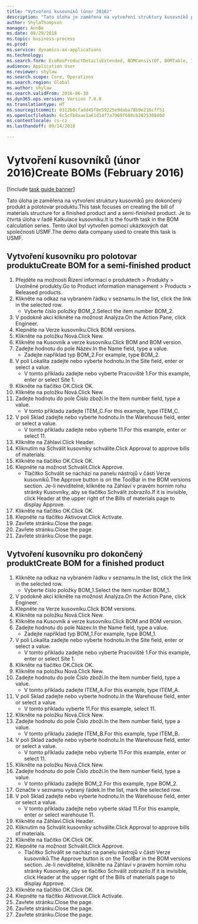 ```yaml
--- 
title: "Vytvoření kusovníků (únor 2016)"
description: "Tato úloha je zaměřena na vytvoření struktury kusovníků pro dokončený produkt a polotovar produktu."
author: ShylaThompson
manager: AnnBe
ms.date: 08/29/2018
ms.topic: business-process
ms.prod: 
ms.service: dynamics-ax-applications
ms.technology: 
ms.search.form: EcoResProductDetailsExtended, BOMConsistOf, BOMTable, InventLocationIdLookup
audience: Application User
ms.reviewer: shylaw
ms.search.scope: Core, Operations
ms.search.region: Global
ms.author: shylaw
ms.search.validFrom: 2016-06-30
ms.dyn365.ops.version: Version 7.0.0
ms.translationtype: HT
ms.sourcegitcommit: 0312b8cfadd45f8e59225e9daba78b9e216cff51
ms.openlocfilehash: 6c5cfb8aae1a61d14f7a7969f688cb282530840d
ms.contentlocale: cs-cz
ms.lasthandoff: 09/14/2018

---
```

# <a name="create-boms-february-2016"></a><span data-ttu-id="c6bc7-103">Vytvoření kusovníků (únor 2016)</span><span class="sxs-lookup"><span data-stu-id="c6bc7-103">Create BOMs (February 2016)</span></span>

[!include [task guide banner](../../includes/task-guide-banner.md)]

<span data-ttu-id="c6bc7-104">Tato úloha je zaměřena na vytvoření struktury kusovníků pro dokončený produkt a polotovar produktu.</span><span class="sxs-lookup"><span data-stu-id="c6bc7-104">This task focuses on creating the bill of materials structure for a finished product and a semi-finished product.</span></span> <span data-ttu-id="c6bc7-105">Je to čtvrtá úloha v řadě Kalkulace kusovníku.</span><span class="sxs-lookup"><span data-stu-id="c6bc7-105">It is the fourth task in the BOM calculation series.</span></span> <span data-ttu-id="c6bc7-106">Tento úkol byl vytvořen pomocí ukázkových dat společnosti USMF.</span><span class="sxs-lookup"><span data-stu-id="c6bc7-106">The demo data company used to create this task is USMF.</span></span>


## <a name="create-bom-for-a-semi-finished-product"></a><span data-ttu-id="c6bc7-107">Vytvoření kusovníku pro polotovar produktu</span><span class="sxs-lookup"><span data-stu-id="c6bc7-107">Create BOM for a semi-finished product</span></span>
1. <span data-ttu-id="c6bc7-108">Přejděte na možnosti Řízení informací o produktech > Produkty > Uvolněné produkty.</span><span class="sxs-lookup"><span data-stu-id="c6bc7-108">Go to Product information management > Products > Released products.</span></span>
2. <span data-ttu-id="c6bc7-109">Klikněte na odkaz na vybraném řádku v seznamu.</span><span class="sxs-lookup"><span data-stu-id="c6bc7-109">In the list, click the link in the selected row.</span></span>
    * <span data-ttu-id="c6bc7-110">Vyberte číslo položky BOM_2.</span><span class="sxs-lookup"><span data-stu-id="c6bc7-110">Select the item number BOM_2.</span></span>  
3. <span data-ttu-id="c6bc7-111">V podokně akcí klikněte na možnost Analýza.</span><span class="sxs-lookup"><span data-stu-id="c6bc7-111">On the Action Pane, click Engineer.</span></span>
4. <span data-ttu-id="c6bc7-112">Klepněte na Verze kusovníku.</span><span class="sxs-lookup"><span data-stu-id="c6bc7-112">Click BOM versions.</span></span>
5. <span data-ttu-id="c6bc7-113">Klikněte na položku Nová.</span><span class="sxs-lookup"><span data-stu-id="c6bc7-113">Click New.</span></span>
6. <span data-ttu-id="c6bc7-114">Klikněte na Kusovník a verze kusovníku.</span><span class="sxs-lookup"><span data-stu-id="c6bc7-114">Click BOM and BOM version.</span></span>
7. <span data-ttu-id="c6bc7-115">Zadejte hodnotu do pole Název.</span><span class="sxs-lookup"><span data-stu-id="c6bc7-115">In the Name field, type a value.</span></span>
    * <span data-ttu-id="c6bc7-116">Zadejte například typ BOM_2.</span><span class="sxs-lookup"><span data-stu-id="c6bc7-116">For example, type BOM_2.</span></span>  
8. <span data-ttu-id="c6bc7-117">V poli Lokalita zadejte nebo vyberte hodnotu.</span><span class="sxs-lookup"><span data-stu-id="c6bc7-117">In the Site field, enter or select a value.</span></span>
    * <span data-ttu-id="c6bc7-118">V tomto příkladu zadejte nebo vyberte Pracoviště 1.</span><span class="sxs-lookup"><span data-stu-id="c6bc7-118">For this example, enter or select Site 1.</span></span>  
9. <span data-ttu-id="c6bc7-119">Klikněte na tlačítko OK.</span><span class="sxs-lookup"><span data-stu-id="c6bc7-119">Click OK.</span></span>
10. <span data-ttu-id="c6bc7-120">Klikněte na položku Nová.</span><span class="sxs-lookup"><span data-stu-id="c6bc7-120">Click New.</span></span>
11. <span data-ttu-id="c6bc7-121">Zadejte hodnotu do pole Číslo zboží.</span><span class="sxs-lookup"><span data-stu-id="c6bc7-121">In the Item number field, type a value.</span></span>
    * <span data-ttu-id="c6bc7-122">V tomto příkladu zadejte ITEM_C.</span><span class="sxs-lookup"><span data-stu-id="c6bc7-122">For this example, type ITEM_C.</span></span>  
12. <span data-ttu-id="c6bc7-123">V poli Sklad zadejte nebo vyberte hodnotu.</span><span class="sxs-lookup"><span data-stu-id="c6bc7-123">In the Warehouse field, enter or select a value.</span></span>
    * <span data-ttu-id="c6bc7-124">V tomto příkladu zadejte nebo vyberte 11.</span><span class="sxs-lookup"><span data-stu-id="c6bc7-124">For this example, enter or select 11.</span></span>  
13. <span data-ttu-id="c6bc7-125">Klikněte na Záhlaví.</span><span class="sxs-lookup"><span data-stu-id="c6bc7-125">Click Header.</span></span>
14. <span data-ttu-id="c6bc7-126">Kliknutím na Schválit kusovníky schválíte.</span><span class="sxs-lookup"><span data-stu-id="c6bc7-126">Click Approval to approve bills of materials.</span></span>
15. <span data-ttu-id="c6bc7-127">Klikněte na tlačítko OK.</span><span class="sxs-lookup"><span data-stu-id="c6bc7-127">Click OK.</span></span>
16. <span data-ttu-id="c6bc7-128">Klepněte na možnost Schválit.</span><span class="sxs-lookup"><span data-stu-id="c6bc7-128">Click Approve.</span></span>
    * <span data-ttu-id="c6bc7-129">Tlačítko Schválit se nachází na panelu nástrojů v části Verze kusovníků.</span><span class="sxs-lookup"><span data-stu-id="c6bc7-129">The Approve button is on the ToolBar in the  BOM versions section.</span></span> <span data-ttu-id="c6bc7-130">Je-li neviditelné, klikněte na Záhlaví v pravém horním rohu stránky Kusovníky, aby se tlačítko Schválit zobrazilo.</span><span class="sxs-lookup"><span data-stu-id="c6bc7-130">If it is invisible, click Header at the upper right of the Bills of materials page to display Approve.</span></span>  
17. <span data-ttu-id="c6bc7-131">Klikněte na tlačítko OK.</span><span class="sxs-lookup"><span data-stu-id="c6bc7-131">Click OK.</span></span>
18. <span data-ttu-id="c6bc7-132">Klepněte na tlačítko Aktivovat.</span><span class="sxs-lookup"><span data-stu-id="c6bc7-132">Click Activate.</span></span>
19. <span data-ttu-id="c6bc7-133">Zavřete stránku.</span><span class="sxs-lookup"><span data-stu-id="c6bc7-133">Close the page.</span></span>
20. <span data-ttu-id="c6bc7-134">Zavřete stránku.</span><span class="sxs-lookup"><span data-stu-id="c6bc7-134">Close the page.</span></span>
21. <span data-ttu-id="c6bc7-135">Zavřete stránku.</span><span class="sxs-lookup"><span data-stu-id="c6bc7-135">Close the page.</span></span>

## <a name="create-bom-for-a-finished-product"></a><span data-ttu-id="c6bc7-136">Vytvoření kusovníku pro dokončený produkt</span><span class="sxs-lookup"><span data-stu-id="c6bc7-136">Create BOM for a finished product</span></span>
1. <span data-ttu-id="c6bc7-137">Klikněte na odkaz na vybraném řádku v seznamu.</span><span class="sxs-lookup"><span data-stu-id="c6bc7-137">In the list, click the link in the selected row.</span></span>
    * <span data-ttu-id="c6bc7-138">Vyberte číslo položky BOM_1.</span><span class="sxs-lookup"><span data-stu-id="c6bc7-138">Select the item number BOM_1.</span></span>  
2. <span data-ttu-id="c6bc7-139">V podokně akcí klikněte na možnost Analýza.</span><span class="sxs-lookup"><span data-stu-id="c6bc7-139">On the Action Pane, click Engineer.</span></span>
3. <span data-ttu-id="c6bc7-140">Klepněte na Verze kusovníku.</span><span class="sxs-lookup"><span data-stu-id="c6bc7-140">Click BOM versions.</span></span>
4. <span data-ttu-id="c6bc7-141">Klikněte na položku Nová.</span><span class="sxs-lookup"><span data-stu-id="c6bc7-141">Click New.</span></span>
5. <span data-ttu-id="c6bc7-142">Klikněte na Kusovník a verze kusovníku.</span><span class="sxs-lookup"><span data-stu-id="c6bc7-142">Click BOM and BOM version.</span></span>
6. <span data-ttu-id="c6bc7-143">Zadejte hodnotu do pole Název.</span><span class="sxs-lookup"><span data-stu-id="c6bc7-143">In the Name field, type a value.</span></span>
    * <span data-ttu-id="c6bc7-144">Zadejte například typ BOM_1.</span><span class="sxs-lookup"><span data-stu-id="c6bc7-144">For example, type BOM_1.</span></span>  
7. <span data-ttu-id="c6bc7-145">V poli Lokalita zadejte nebo vyberte hodnotu.</span><span class="sxs-lookup"><span data-stu-id="c6bc7-145">In the Site field, enter or select a value.</span></span>
    * <span data-ttu-id="c6bc7-146">V tomto příkladu zadejte nebo vyberte Pracoviště 1.</span><span class="sxs-lookup"><span data-stu-id="c6bc7-146">For this example, enter or select Site 1.</span></span>  
8. <span data-ttu-id="c6bc7-147">Klikněte na tlačítko OK.</span><span class="sxs-lookup"><span data-stu-id="c6bc7-147">Click OK.</span></span>
9. <span data-ttu-id="c6bc7-148">Klikněte na položku Nová.</span><span class="sxs-lookup"><span data-stu-id="c6bc7-148">Click New.</span></span>
10. <span data-ttu-id="c6bc7-149">Zadejte hodnotu do pole Číslo zboží.</span><span class="sxs-lookup"><span data-stu-id="c6bc7-149">In the Item number field, type a value.</span></span>
    * <span data-ttu-id="c6bc7-150">V tomto příkladu zadejte ITEM_A.</span><span class="sxs-lookup"><span data-stu-id="c6bc7-150">For this example, type ITEM_A.</span></span>  
11. <span data-ttu-id="c6bc7-151">V poli Sklad zadejte nebo vyberte hodnotu.</span><span class="sxs-lookup"><span data-stu-id="c6bc7-151">In the Warehouse field, enter or select a value.</span></span>
    * <span data-ttu-id="c6bc7-152">V tomto příkladu vyberte 11.</span><span class="sxs-lookup"><span data-stu-id="c6bc7-152">For this example, select 11.</span></span>  
12. <span data-ttu-id="c6bc7-153">Klikněte na položku Nová.</span><span class="sxs-lookup"><span data-stu-id="c6bc7-153">Click New.</span></span>
13. <span data-ttu-id="c6bc7-154">Zadejte hodnotu do pole Číslo zboží.</span><span class="sxs-lookup"><span data-stu-id="c6bc7-154">In the Item number field, type a value.</span></span>
    * <span data-ttu-id="c6bc7-155">V tomto příkladu zadejte ITEM_B.</span><span class="sxs-lookup"><span data-stu-id="c6bc7-155">For this example, type ITEM_B.</span></span>  
14. <span data-ttu-id="c6bc7-156">V poli Sklad zadejte nebo vyberte hodnotu.</span><span class="sxs-lookup"><span data-stu-id="c6bc7-156">In the Warehouse field, enter or select a value.</span></span>
    * <span data-ttu-id="c6bc7-157">V tomto příkladu zadejte nebo vyberte 11.</span><span class="sxs-lookup"><span data-stu-id="c6bc7-157">For this example, enter or select 11.</span></span>  
15. <span data-ttu-id="c6bc7-158">Klikněte na položku Nová.</span><span class="sxs-lookup"><span data-stu-id="c6bc7-158">Click New.</span></span>
16. <span data-ttu-id="c6bc7-159">Zadejte hodnotu do pole Číslo zboží.</span><span class="sxs-lookup"><span data-stu-id="c6bc7-159">In the Item number field, type a value.</span></span>
    * <span data-ttu-id="c6bc7-160">V tomto příkladu zadejte BOM_2.</span><span class="sxs-lookup"><span data-stu-id="c6bc7-160">For this example, type BOM_2.</span></span>  
17. <span data-ttu-id="c6bc7-161">Označte v seznamu vybraný řádek.</span><span class="sxs-lookup"><span data-stu-id="c6bc7-161">In the list, mark the selected row.</span></span>
18. <span data-ttu-id="c6bc7-162">V poli Sklad zadejte nebo vyberte hodnotu.</span><span class="sxs-lookup"><span data-stu-id="c6bc7-162">In the Warehouse field, enter or select a value.</span></span>
    * <span data-ttu-id="c6bc7-163">V tomto příkladu zadejte nebo vyberte sklad 11.</span><span class="sxs-lookup"><span data-stu-id="c6bc7-163">For this example, enter or select warehouse 11.</span></span>  
19. <span data-ttu-id="c6bc7-164">Klikněte na Záhlaví.</span><span class="sxs-lookup"><span data-stu-id="c6bc7-164">Click Header.</span></span>
20. <span data-ttu-id="c6bc7-165">Kliknutím na Schválit kusovníky schválíte.</span><span class="sxs-lookup"><span data-stu-id="c6bc7-165">Click Approval to approve bills of materials.</span></span>
21. <span data-ttu-id="c6bc7-166">Klikněte na tlačítko OK.</span><span class="sxs-lookup"><span data-stu-id="c6bc7-166">Click OK.</span></span>
22. <span data-ttu-id="c6bc7-167">Klepněte na možnost Schválit.</span><span class="sxs-lookup"><span data-stu-id="c6bc7-167">Click Approve.</span></span>
    * <span data-ttu-id="c6bc7-168">Tlačítko Schválit se nachází na panelu nástrojů v části Verze kusovníků.</span><span class="sxs-lookup"><span data-stu-id="c6bc7-168">The Approve button is on the ToolBar in the  BOM versions section.</span></span> <span data-ttu-id="c6bc7-169">Je-li neviditelné, klikněte na Záhlaví v pravém horním rohu stránky Kusovníky, aby se tlačítko Schválit zobrazilo.</span><span class="sxs-lookup"><span data-stu-id="c6bc7-169">If it is invisible, click Header at the upper right of the Bills of materials page to display Approve.</span></span>  
23. <span data-ttu-id="c6bc7-170">Klikněte na tlačítko OK.</span><span class="sxs-lookup"><span data-stu-id="c6bc7-170">Click OK.</span></span>
24. <span data-ttu-id="c6bc7-171">Klepněte na tlačítko Aktivovat.</span><span class="sxs-lookup"><span data-stu-id="c6bc7-171">Click Activate.</span></span>
25. <span data-ttu-id="c6bc7-172">Zavřete stránku.</span><span class="sxs-lookup"><span data-stu-id="c6bc7-172">Close the page.</span></span>
26. <span data-ttu-id="c6bc7-173">Zavřete stránku.</span><span class="sxs-lookup"><span data-stu-id="c6bc7-173">Close the page.</span></span>
27. <span data-ttu-id="c6bc7-174">Zavřete stránku.</span><span class="sxs-lookup"><span data-stu-id="c6bc7-174">Close the page.</span></span>


